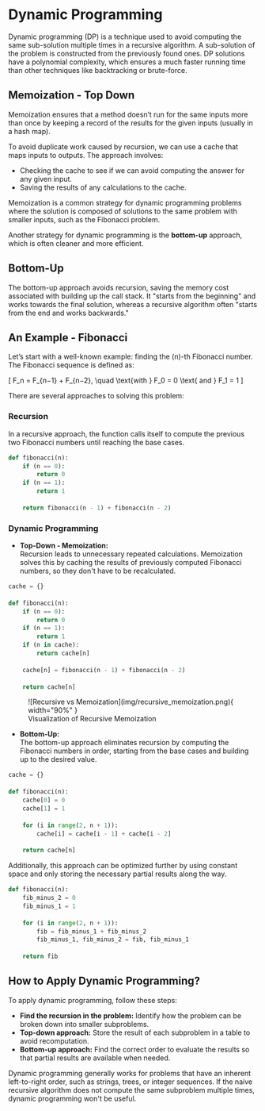 # Dynamic Programming

Dynamic programming (DP) is a technique used to avoid computing the same sub-solution multiple times in a recursive algorithm. A sub-solution of the problem is constructed from the previously found ones. DP solutions have a polynomial complexity, which ensures a much faster running time than other techniques like backtracking or brute-force.

## Memoization - Top Down

Memoization ensures that a method doesn’t run for the same inputs more than once by keeping a record of the results for the given inputs (usually in a hash map). 

To avoid duplicate work caused by recursion, we can use a cache that maps inputs to outputs. The approach involves:

- Checking the cache to see if we can avoid computing the answer for any given input.
- Saving the results of any calculations to the cache.

Memoization is a common strategy for dynamic programming problems where the solution is composed of solutions to the same problem with smaller inputs, such as the Fibonacci problem.

Another strategy for dynamic programming is the **bottom-up** approach, which is often cleaner and more efficient.

## Bottom-Up

The bottom-up approach avoids recursion, saving the memory cost associated with building up the call stack. It "starts from the beginning" and works towards the final solution, whereas a recursive algorithm often "starts from the end and works backwards."

## An Example - Fibonacci

Let’s start with a well-known example: finding the \(n\)-th Fibonacci number. The Fibonacci sequence is defined as:

\[
F_n = F_{n−1} + F_{n−2}, \quad \text{with } F_0 = 0 \text{ and } F_1 = 1
\]

There are several approaches to solving this problem:

### Recursion

In a recursive approach, the function calls itself to compute the previous two Fibonacci numbers until reaching the base cases.

```python
def fibonacci(n):
    if (n == 0):
        return 0
    if (n == 1):
        return 1

    return fibonacci(n - 1) + fibonacci(n - 2)
```

### Dynamic Programming

- **Top-Down - Memoization:**  
  Recursion leads to unnecessary repeated calculations. Memoization solves this by caching the results of previously computed Fibonacci numbers, so they don't have to be recalculated.

```python
cache = {}

def fibonacci(n):
    if (n == 0):
        return 0
    if (n == 1):
        return 1
    if (n in cache):
        return cache[n]

    cache[n] = fibonacci(n - 1) + fibonacci(n - 2)

    return cache[n]
```

<figure markdown="span">
![Recursive vs Memoization](img/recursive_memoization.png){ width="90%" }
<figcaption>Visualization of Recursive Memoization</figcaption>
</figure>


- **Bottom-Up:**  
  The bottom-up approach eliminates recursion by computing the Fibonacci numbers in order, starting from the base cases and building up to the desired value.

```python
cache = {}

def fibonacci(n):
    cache[0] = 0
    cache[1] = 1

    for (i in range(2, n + 1)):
        cache[i] = cache[i - 1] + cache[i - 2]

    return cache[n]
```

Additionally, this approach can be optimized further by using constant space and only storing the necessary partial results along the way.

```python
def fibonacci(n):
    fib_minus_2 = 0
    fib_minus_1 = 1

    for (i in range(2, n + 1)):
        fib = fib_minus_1 + fib_minus_2
        fib_minus_1, fib_minus_2 = fib, fib_minus_1

    return fib
```

## How to Apply Dynamic Programming?

To apply dynamic programming, follow these steps:

- **Find the recursion in the problem:** Identify how the problem can be broken down into smaller subproblems.
- **Top-down approach:** Store the result of each subproblem in a table to avoid recomputation.
- **Bottom-up approach:** Find the correct order to evaluate the results so that partial results are available when needed.

Dynamic programming generally works for problems that have an inherent left-to-right order, such as strings, trees, or integer sequences. If the naive recursive algorithm does not compute the same subproblem multiple times, dynamic programming won't be useful.